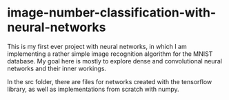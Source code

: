 # image-number-classification-with-neural-networks
This is my first ever project with neural networks, in which I am implementing a rather simple image recognition algorithm for the MNIST database. My goal here is mostly to explore dense and convolutional neural networks and their inner workings. 

In the src folder, there are files for networks created with the tensorflow library, as well as implementations from scratch with numpy.
